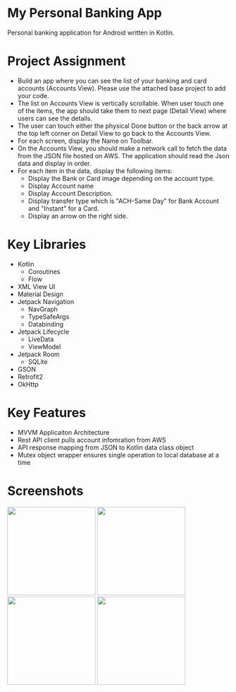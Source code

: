 # My Personal Banking App
Personal banking application for Android written in Kotlin.

# Project Assignment
- Build an app where you can see the list of your banking and card accounts (Accounts View). Please use the attached base project to add your code.
- The list on Accounts View is vertically scrollable. When user touch one of the items, the app should take them to next page (Detail View) where users can see the details.
- The user can touch either the physical Done button or the back arrow at the top left corner on Detail View to go back to the Accounts View.
- For each screen, display the Name on Toolbar.
- On the Accounts View, you should make a network call to fetch the data from the JSON file hosted on AWS. The application should read the Json data and display in order.
- For each item in the data, display the following items:
  - Display the Bank or Card image depending on the account type.
  - Display Account name
  - Display Account Description.
  - Display transfer type which is "ACH-Same Day" for Bank Account and "Instant" for a Card.
  - Display an arrow on the right side.
  
# Key Libraries
- Kotlin
  - Coroutines
  - Flow
- XML View UI
- Material Design
- Jetpack Navigation 
  - NavGraph
  - TypeSafeArgs
  - Databinding
- Jetpack Lifecycle
  - LiveData
  - ViewModel
- Jetpack Room
  - SQLite
- GSON
- Retrofit2
- OkHttp

# Key Features
- MVVM Applicaiton Architecture
- Rest API client pulls account infomration from AWS
- API response mapping from JSON to Kotlin data class object
- Mutex object wrapper ensures single operation to local database at a time

# Screenshots
<p float="left">
  <img src="https://user-images.githubusercontent.com/39238415/224742460-19b2e456-c1cd-4c27-9042-e0b48022b58c.png" width="200" />
  <img src="https://user-images.githubusercontent.com/39238415/224742494-1e28ba79-7b43-4580-b30a-117791080db0.png" width="200" /> 
  <img src="https://user-images.githubusercontent.com/39238415/224742525-857679d6-85e9-4443-9b88-ceacf21eeeed.png" width="200" />
  <img src="https://user-images.githubusercontent.com/39238415/224742552-f078824e-4bd4-4a74-b139-7a1d57f28812.png" width="200" />
</p>
